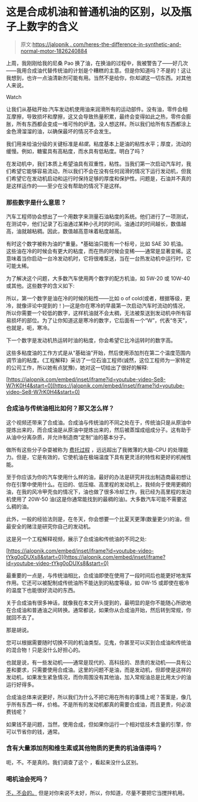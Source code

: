 # 这是合成机油和普通机油的区别，以及瓶子上数字的含义

> 原文:[https://jalopnik . com/heres-the-difference-in-synthetic-and-normal-motor-1826240884](https://jalopnik.com/heres-the-difference-between-synthetic-and-normal-motor-1826240884)

上周，我刚刚给我的尼桑 Pao 换了油，在换油的过程中，我被警告了——好几次——我用合成油代替传统油的计划是个糟糕的主意。但是你知道吗？不是的！这让我想到，也许一点油清新剂可能有用。当然不是给你，你*知道*这一切东西。对其他人来说。

Watch

让我们从基础开始:汽车发动机使用油来润滑所有的运动部件。没有油，零件会相互摩擦，导致损坏和摩擦，这又会导致热量积累，最终会变得如此之热，零件会膨胀，所有东西都会变成一堆可怜的炉渣。没人想这样。所以我们给所有东西都涂上金色滑溜溜的油，以确保最坏的情况不会发生。

我们用来给油分级的关键标准是*粘度*。粘度基本上是油的粘性水平；厚度，流动的缓慢。例如，糖蜜具有高粘度，而水具有低粘度。明白了吗？

在发动机中，我们本质上希望油具有双重性，粘性。当我们第一次启动汽车时，我们希望它能够容易流动，所以我们不会在没有任何润滑的情况下运行发动机，但我们希望它在发动机启动和运行时保持足够的厚度和保护性。问题是，石油并不真的是这样运作的——至少在没有帮助的情况下是这样。

### 那些数字是什么意思？

汽车工程师协会想出了一个用数字来测量石油粘度的系统。他们进行了一项测试，在测试中，他们记录了石油通过某种小孔时的时间。油通过的时间越长，数值越高，油就越粘稠。因此，数值越高意味着粘度越高。

有时这个数字被称为油的*重量。*基础油只能有一个标号，比如 SAE 30 机油。这些油在冷的时候会有更大的粘度，而在热的时候会变稀——通常是显著变稀。这意味着当你启动一台冷发动机时，它将很难泵送，当在一台热发动机中运行时，它可能太稀。

为了解决这个问题，大多数汽车使用两个数字的配方机油，如 5W-20 或 10W-40 或其他。这些数字的含义如下:

所以，第一个数字是油在冷的时候的粘性——比如 o of cold(或者，根据等级，更冷，就像评论中提到的！)—这是你在寒冷的早晨第一次启动汽车时流动的情况，所以你需要一个较低的数字，这样机油就不会太稠，无法被泵送到发动机中所有容易损坏的部位。为了让你知道这是寒冷的数字，它后面有一个“W”，代表“冬天”，也就是，呃，寒冷。

下一个数字是发动机热运转时油的粘度，你会希望它比冷运转时的数字高。

这些多粘度油的工作方式是从“基础油”开始，然后使用添加剂在第二个温度范围内调节油的粘度。《工程解释》采访了一位石油工程师(诚然，这位工程师为一家特定的公司工作，所以她有点犹豫)，她对这一切给出了很好的解释:

 [https://jalopnik.com/embed/inset/iframe?id=youtube-video-Se8-W7rK0H4&start=0](https://jalopnik.com/embed/inset/iframe?id=youtube-video-Se8-W7rK0H4&start=0) 

### 合成油与传统油相比如何？那又怎么样？

这个视频还带来了合成油。合成油与传统油的不同之处在于，传统油只是从原油中提炼出来的，而合成油是从原油中提炼出来的，然后被蒸馏成组成分子。这有助于从油中分离杂质，并允许制造商“定制”油的基本分子。

做所有这些分子杂耍被称为 [费托过程](https://en.wikipedia.org/wiki/Fischer%E2%80%93Tropsch_process) ，远远超出了我微薄的大脑-CPU 的处理能力。但是，它是有效的，它使机油在极端温度下具有更灵活的特性和更好的机械性能。

至于你应该为你的汽车使用什么样的油，最好的办法是研究并找出制造商最初想让你在引擎中使用什么。在旧的、低压缩、高里程的发动机上，我倾向于使用更稠的油，在我的风冷甲壳虫的情况下，油也做了很多冷却工作，我已经为高里程的发动机使用了 20W-50 油(这是你通常能找到的最稠的油)。大多数汽车可能不需要这么稠的油。

此外，一般的经验法则是，在冬天，你会想要一个比夏天更薄(数量更少)的油，但最安全的赌注是研究你自己的发动机。

这是另一个工程解释视频，展示了合成油和传统油的不同之处:

 [https://jalopnik.com/embed/inset/iframe?id=youtube-video-tYkg0oDUXs8&start=0](https://jalopnik.com/embed/inset/iframe?id=youtube-video-tYkg0oDUXs8&start=0) 

最重要的一点是，与传统油相比，合成油即使在使用了一段时间后也能更好地发挥作用。它还可以被配制成传统油所不能达到的粘度等级，如 0W-15 或即使在极冷的温度下也能很好流动的东西。

关于合成油有很多神话，就像我在本文开头提到的，最明显的是你不能随心所欲地在合成油和普通油之间转换。通常都说，如果你从合成油开始，然后转到常规，你就回不去了。

那是胡说。

您可以根据需要随时切换不同的机油类型。见鬼，你甚至可以买到合成油和传统油的混合物！只是没什么好担心的。

也就是说，有一些发动机——通常是现代的、高科技的、昂贵的发动机——具有公差和要求，只需要使用合成油。这里的问题不是油，而是发动机，但即使是这样的发动机，如果发生紧急情况，而你周围没有其他油，加入常规油总是比用太少的油运行好得多。

合成油总体来说更好，所以我们为什么不把它用在所有的事情上呢？答案是，像几乎所有东西一样，价格。不是所有的发动机都真的需要合成油，而且更贵，何必浪费钱呢？

如果钱不是问题，当然，使用合成，但如果你运行一个相对低技术含量的引擎，你可以节省你的钱，通常。

### 含有大量添加剂和维生素或其他物质的更贵的机油值得吗？

呃，不。不是真的。我们调查了这个 ，看起来没什么区别。

### 喝机油会死吗？

[不，不会的。](https://jalopnik.com/heres-how-all-of-the-fluids-in-your-car-can-kill-you-1789532554) 但是对你来说不太好，所以，你知道，尽量不要把它当搅拌机用。